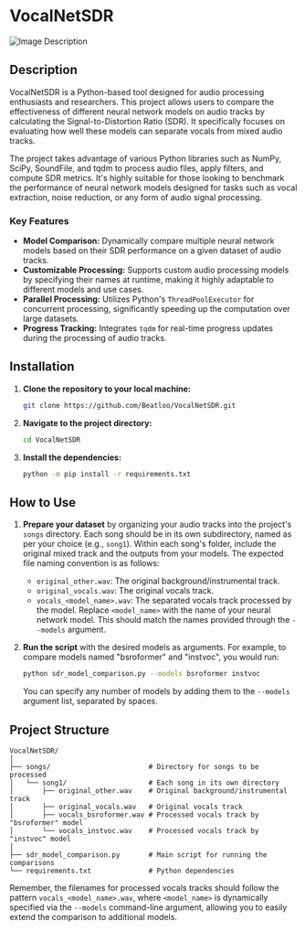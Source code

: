 # VocalNetSDR

![Image Description](https://i.imgur.com/App5EK9.png "Image")

## Description

VocalNetSDR is a Python-based tool designed for audio processing enthusiasts and researchers. This project allows users to compare the effectiveness of different neural network models on audio tracks by calculating the Signal-to-Distortion Ratio (SDR). It specifically focuses on evaluating how well these models can separate vocals from mixed audio tracks.

The project takes advantage of various Python libraries such as NumPy, SciPy, SoundFile, and tqdm to process audio files, apply filters, and compute SDR metrics. It's highly suitable for those looking to benchmark the performance of neural network models designed for tasks such as vocal extraction, noise reduction, or any form of audio signal processing.

### Key Features

- **Model Comparison:** Dynamically compare multiple neural network models based on their SDR performance on a given dataset of audio tracks.
- **Customizable Processing:** Supports custom audio processing models by specifying their names at runtime, making it highly adaptable to different models and use cases.
- **Parallel Processing:** Utilizes Python's `ThreadPoolExecutor` for concurrent processing, significantly speeding up the computation over large datasets.
- **Progress Tracking:** Integrates `tqdm` for real-time progress updates during the processing of audio tracks.

## Installation

1. **Clone the repository to your local machine:**

   ```bash
   git clone https://github.com/Beatloo/VocalNetSDR.git
   ```

2. **Navigate to the project directory:**

   ```bash
   cd VocalNetSDR
   ```

3. **Install the dependencies:**

   ```bash
   python -m pip install -r requirements.txt
   ```

## How to Use

1. **Prepare your dataset** by organizing your audio tracks into the project's `songs` directory. Each song should be in its own subdirectory, named as per your choice (e.g., `song1`). Within each song's folder, include the original mixed track and the outputs from your models. The expected file naming convention is as follows:

   - `original_other.wav`: The original background/instrumental track.
   - `original_vocals.wav`: The original vocals track.
   - `vocals_<model_name>.wav`: The separated vocals track processed by the model. Replace `<model_name>` with the name of your neural network model. This should match the names provided through the `--models` argument.

2. **Run the script** with the desired models as arguments. For example, to compare models named "bsroformer" and "instvoc", you would run:

   ```bash
   python sdr_model_comparison.py --models bsroformer instvoc
   ```

   You can specify any number of models by adding them to the `--models` argument list, separated by spaces.

## Project Structure

```
VocalNetSDR/
│
├── songs/                        # Directory for songs to be processed
│   └── song1/                    # Each song in its own directory
│       ├── original_other.wav    # Original background/instrumental track
│       ├── original_vocals.wav   # Original vocals track
│       ├── vocals_bsroformer.wav # Processed vocals track by "bsroformer" model
│       └── vocals_instvoc.wav    # Processed vocals track by "instvoc" model
│
├── sdr_model_comparison.py       # Main script for running the comparisons
└── requirements.txt              # Python dependencies
```

Remember, the filenames for processed vocals tracks should follow the pattern `vocals_<model_name>.wav`, where `<model_name>` is dynamically specified via the `--models` command-line argument, allowing you to easily extend the comparison to additional models.

